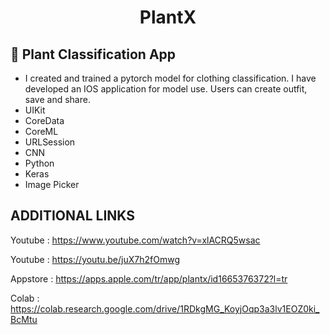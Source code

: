 
<h1 align="center"> PlantX  </h1>

## :herb: Plant Classification App

- I created and trained a pytorch model for clothing classification. I have developed an IOS application for model use. Users can create outfit, save and share.
- UIKit
- CoreData
- CoreML
- URLSession
- CNN
- Python
- Keras
- Image Picker

##  ADDITIONAL LINKS  

Youtube   : https://www.youtube.com/watch?v=xlACRQ5wsac

Youtube   : https://youtu.be/juX7h2fOmwg

Appstore  : https://apps.apple.com/tr/app/plantx/id1665376372?l=tr

Colab     : https://colab.research.google.com/drive/1RDkgMG_KoyjOqp3a3lv1EOZ0ki_BcMtu
